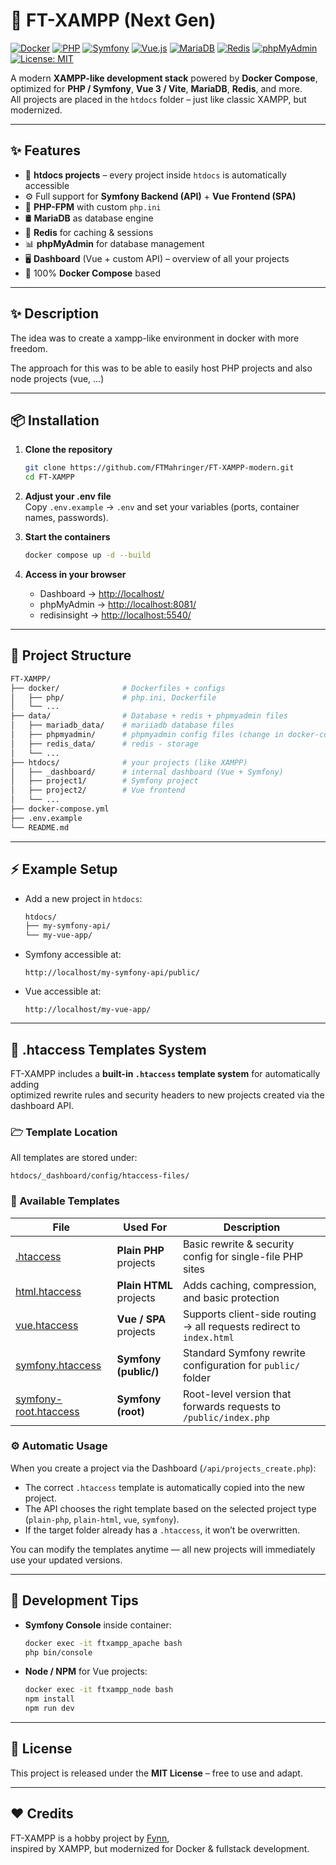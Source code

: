 # 🚀 FT-XAMPP (Next Gen)

[![Docker](https://img.shields.io/badge/Docker-Ready-blue?logo=docker)](https://www.docker.com/)
[![PHP](https://img.shields.io/badge/PHP-8.x-777BB4?logo=php)](https://www.php.net/)
[![Symfony](https://img.shields.io/badge/Symfony-7-black?logo=symfony)](https://symfony.com/)
[![Vue.js](https://img.shields.io/badge/Vue-3-42b883?logo=vue.js)](https://vuejs.org/)
[![MariaDB](https://img.shields.io/badge/MariaDB-Latest-003545?logo=mariadb)](https://mariadb.org/)
[![Redis](https://img.shields.io/badge/Redis-Cache-red?logo=redis)](https://redis.io/)
[![phpMyAdmin](https://img.shields.io/badge/phpMyAdmin-Available-orange?logo=phpmyadmin)](https://www.phpmyadmin.net/)
[![License: MIT](https://img.shields.io/badge/License-MIT-green.svg)](https://opensource.org/licenses/MIT)

A modern **XAMPP-like development stack** powered by **Docker Compose**, optimized for **PHP / Symfony**, **Vue 3 / Vite**, **MariaDB**, **Redis**, and more.  
All projects are placed in the `htdocs` folder – just like classic XAMPP, but modernized.  

---

## ✨ Features
- 📂 **htdocs projects** – every project inside `htdocs` is automatically accessible
- ⚙️ Full support for **Symfony Backend (API)** + **Vue Frontend (SPA)**
- 🐘 **PHP-FPM** with custom `php.ini`
- 🛢 **MariaDB** as database engine
- 🧩 **Redis** for caching & sessions
- 📊 **phpMyAdmin** for database management
- 🖥 **Dashboard** (Vue + custom API) – overview of all your projects
- 🐳 100% **Docker Compose** based

---

## ✨  Description


The idea was to create a xampp-like environment in docker with more freedom.

The approach for this was to be able to easily host PHP projects and also node projects (vue, ...)

---

## 📦 Installation

1. **Clone the repository**
   ```bash
   git clone https://github.com/FTMahringer/FT-XAMPP-modern.git
   cd FT-XAMPP
   ```

2. **Adjust your .env file**  
   Copy `.env.example` → `.env` and set your variables (ports, container names, passwords).

3. **Start the containers**
   ```bash
   docker compose up -d --build
   ```

4. **Access in your browser**
   - Dashboard → [http://localhost/](http://localhost/)
   - phpMyAdmin → [http://localhost:8081/](http://localhost:8081/)
   - redisinsight → [http://localhost:5540/](http://localhost:5540/)

---

## 📂 Project Structure

```bash
FT-XAMPP/
├── docker/              # Dockerfiles + configs
│   ├── php/             # php.ini, Dockerfile
│   └── ...
├── data/                # Database + redis + phpmyadmin files
│   ├── mariadb_data/    # mariiadb database files
│   ├── phpmyadmin/      # phpmyadmin config files (change in docker-compose)
│   ├── redis_data/      # redis - storage
│   └── ...
├── htdocs/              # your projects (like XAMPP)
│   ├── _dashboard/      # internal dashboard (Vue + Symfony)
│   ├── project1/        # Symfony project
│   ├── project2/        # Vue frontend
│   └── ...
├── docker-compose.yml
├── .env.example
└── README.md
```

---

## ⚡ Example Setup

- Add a new project in `htdocs`:
  ```bash
  htdocs/
  ├── my-symfony-api/
  └── my-vue-app/
  ```

- Symfony accessible at:
  ```
  http://localhost/my-symfony-api/public/
  ```

- Vue accessible at:
  ```
  http://localhost/my-vue-app/
  ```


---

## 🧩 .htaccess Templates System

FT-XAMPP includes a **built-in `.htaccess` template system** for automatically adding  
optimized rewrite rules and security headers to new projects created via the dashboard API.

### 🗁 Template Location
All templates are stored under:

```
htdocs/_dashboard/config/htaccess-files/
```

### 📄 Available Templates
| File | Used For | Description |
|------|-----------|-------------|
| [.htaccess](https://github.com/FTMahringer/FT-XAMPP-modern/tree/master/htdocs/_dashboard/config/htaccess-files/.htaccess) | **Plain PHP** projects | Basic rewrite & security config for single-file PHP sites |
| [html.htaccess](https://github.com/FTMahringer/FT-XAMPP-modern/tree/master/htdocs/_dashboard/config/htaccess-files/html.htaccess) | **Plain HTML** projects | Adds caching, compression, and basic protection |
| [vue.htaccess](https://github.com/FTMahringer/FT-XAMPP-modern/tree/master/htdocs/_dashboard/config/htaccess-files/vue.htaccess) | **Vue / SPA** projects | Supports client-side routing → all requests redirect to `index.html` |
| [symfony.htaccess](https://github.com/FTMahringer/FT-XAMPP-modern/tree/master/htdocs/_dashboard/config/htaccess-files/symfony.htaccess) | **Symfony (public/)** | Standard Symfony rewrite configuration for `public/` folder |
| [symfony-root.htaccess](https://github.com/FTMahringer/FT-XAMPP-modern/tree/master/htdocs/_dashboard/config/htaccess-files/symfony-root.htaccess) | **Symfony (root)** | Root-level version that forwards requests to `/public/index.php` |

### ⚙️ Automatic Usage
When you create a project via the Dashboard (`/api/projects_create.php`):

- The correct `.htaccess` template is automatically copied into the new project.
- The API chooses the right template based on the selected project type (`plain-php`, `plain-html`, `vue`, `symfony`).
- If the target folder already has a `.htaccess`, it won’t be overwritten.

You can modify the templates anytime — all new projects will immediately use your updated versions.

---

## 🔧 Development Tips

- **Symfony Console** inside container:
  ```bash
  docker exec -it ftxampp_apache bash
  php bin/console
  ```

- **Node / NPM** for Vue projects:
  ```bash
  docker exec -it ftxampp_node bash
  npm install
  npm run dev
  ```

---

## 📝 License

This project is released under the **MIT License** – free to use and adapt.

---

## ❤️ Credits

FT-XAMPP is a hobby project by [Fynn](https://github.com/FTMahringer),  
inspired by XAMPP, but modernized for Docker & fullstack development.
